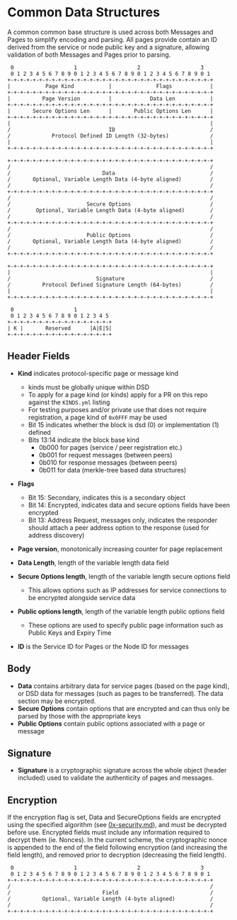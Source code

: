 # Common Data Structures

A common common base structure is used across both Messages and Pages to simplify encoding and parsing. 
All pages provide contain an ID derived from the service or node public key and a signature, allowing validation of both Messages and Pages prior to parsing.

```
 0                   1                   2                   3
 0 1 2 3 4 5 6 7 8 9 0 1 2 3 4 5 6 7 8 9 0 1 2 3 4 5 6 7 8 9 0 1
+-+-+-+-+-+-+-+-+-+-+-+-+-+-+-+-+-+-+-+-+-+-+-+-+-+-+-+-+-+-+-+-+
|           Page Kind           |              Flags            |           
+-+-+-+-+-+-+-+-+-+-+-+-+-+-+-+-+-+-+-+-+-+-+-+-+-+-+-+-+-+-+-+-+
|          Page Version         |            Data Len           |
+-+-+-+-+-+-+-+-+-+-+-+-+-+-+-+-+-+-+-+-+-+-+-+-+-+-+-+-+-+-+-+-+
|       Secure Options Len      |       Public Options Len      |
+-+-+-+-+-+-+-+-+-+-+-+-+-+-+-+-+-+-+-+-+-+-+-+-+-+-+-+-+-+-+-+-+
|                                                               |
/                               ID                              /
/             Protocol Defined ID Length (32-bytes)             /
|                                                               |
+-+-+-+-+-+-+-+-+-+-+-+-+-+-+-+-+-+-+-+-+-+-+-+-+-+-+-+-+-+-+-+-+

+-+-+-+-+-+-+-+-+-+-+-+-+-+-+-+-+-+-+-+-+-+-+-+-+-+-+-+-+-+-+-+-+
/                                                               /
/                             Data                              /
/       Optional, Variable Length Data (4-byte aligned)         /
/                                                               /
+-+-+-+-+-+-+-+-+-+-+-+-+-+-+-+-+-+-+-+-+-+-+-+-+-+-+-+-+-+-+-+-+
/                                                               /
/                        Secure Options                         /
/        Optional, Variable Length Data (4-byte aligned)        /
/                                                               /
+-+-+-+-+-+-+-+-+-+-+-+-+-+-+-+-+-+-+-+-+-+-+-+-+-+-+-+-+-+-+-+-+
/                                                               /
/                        Public Options                         /
/       Optional, Variable Length Data (4-byte aligned)         /
/                                                               /
+-+-+-+-+-+-+-+-+-+-+-+-+-+-+-+-+-+-+-+-+-+-+-+-+-+-+-+-+-+-+-+-+

+-+-+-+-+-+-+-+-+-+-+-+-+-+-+-+-+-+-+-+-+-+-+-+-+-+-+-+-+-+-+-+-+
|                                                               |
/                           Signature                           /
/          Protocol Defined Signature Length (64-bytes)         /
|                                                               |
+-+-+-+-+-+-+-+-+-+-+-+-+-+-+-+-+-+-+-+-+-+-+-+-+-+-+-+-+-+-+-+-+
```


```
 0                   1           
 0 1 2 3 4 5 6 7 8 9 0 1 2 3 4 5 
+-+-+-+-+-+-+-+-+-+-+-+-+-+-+-+-+
| K |       Reserved      |A|E|S|        
+-+-+-+-+-+-+-+-+-+-+-+-+-+-+-+-+
```

## Header Fields
- **Kind** indicates protocol-specific page or message kind
    - kinds must be globally unique within DSD
    - To apply for a page kind (or kinds) apply for a PR on this repo against the `KINDS.yml` listing
    - For testing purposes and/or private use that does not require registration, a page kind of  `0x0FFF` may be used
    - Bit 15 indicates whether the block is dsd (0) or implementation (1) defined 
    - Bits 13:14 indicate the block base kind
      - 0b000 for pages (service / peer registration etc.)
      - 0b001 for request messages (between peers)
      - 0b010 for response messages (between peers)
      - 0b011 for data (merkle-tree based data structures)

- **Flags**
  - Bit 15: Secondary, indicates this is a secondary object
  - Bit 14: Encrypted, indicates data and secure options fields have been encrypted
  - Bit 13: Address Request, messages only, indicates the responder should attach a peer address option to the response (used for address discovery)
    

- **Page version**, monotonically increasing counter for page replacement
- **Data Length**, length of the variable length data field
- **Secure Options length**, length of the variable length secure options field
  - This allows options such as IP addresses for service connections to be encrypted alongside service data
- **Public options length**, length of the variable length public options field
  - These options are used to specify public page information such as Public Keys and Expiry Time
- **ID** is the Service ID for Pages or the Node ID for messages

## Body
- **Data** contains arbitrary data for service pages (based on the page kind), or DSD data for messages (such as pages to be transferred). The data section may be encrypted.
- **Secure Options** contain options that are encrypted and can thus only be parsed by those with the appropriate keys
- **Public Options** contain public options associated with a page or message

## Signature
- **Signature** is a cryptographic signature across the whole object (header included) used to validate the authenticity of pages and messages.

## Encryption

If the encryption flag is set, Data and SecureOptions fields are encrypted using the specified algorithm (see [0x-security.md](0x-security.md)), and must be decrypted before use. Encrypted fields must include any information required to decrypt them (ie. Nonces).
In the current scheme, the cryptographic nonce is appended to the end of the field following encryption (and increasing the field length), and removed prior to decryption (decreasing the field length). 


```
 0                   1                   2                   3
 0 1 2 3 4 5 6 7 8 9 0 1 2 3 4 5 6 7 8 9 0 1 2 3 4 5 6 7 8 9 0 1
+-+-+-+-+-+-+-+-+-+-+-+-+-+-+-+-+-+-+-+-+-+-+-+-+-+-+-+-+-+-+-+-+
/                                                               /
/                             Field                             /
/          Optional, Variable Length (4-byte aligned)           /
/                                                               /
+-+-+-+-+-+-+-+-+-+-+-+-+-+-+-+-+-+-+-+-+-+-+-+-+-+-+-+-+-+-+-+-+
```